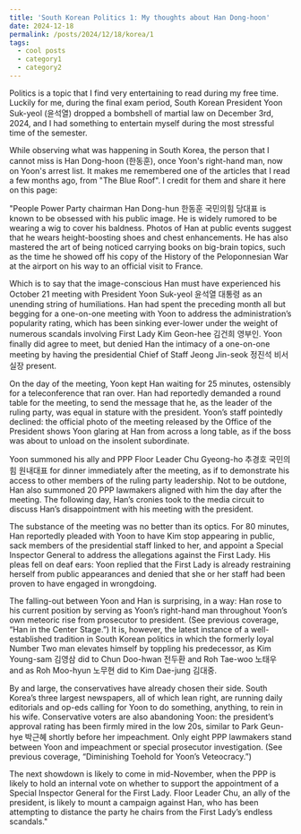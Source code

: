 ```yaml
---
title: 'South Korean Politics 1: My thoughts about Han Dong-hoon'
date: 2024-12-18
permalink: /posts/2024/12/18/korea/1
tags:
  - cool posts
  - category1
  - category2
---
```


<!-- This is a sample blog post. Lorem ipsum I can't remember the rest of lorem ipsum and don't have an internet connection right now. Testing testing testing this blog post. Blog posts are cool.

Headings are cool
======

You can have many headings
======

Aren't headings cool?
------ -->

Politics is a topic that I find very entertaining to read during my free time. Luckily for me, during the final exam period, South Korean President Yoon Suk-yeol (윤석열) dropped a bombshell of martial law on December 3rd, 2024, and I had something to entertain myself during the most stressful time of the semester.

While observing what was happening in South Korea, the person that I cannot miss is Han Dong-hoon (한동훈), once Yoon's right-hand man, now on Yoon's arrest list. It makes me remembered one of the articles that I read a few months ago, from "The Blue Roof". I credit for them and share it here on this page:

"People Power Party chairman Han Dong-hun 한동훈 국민의힘 당대표 is known to be obsessed with his public image. He is widely rumored to be wearing a wig to cover his baldness. Photos of Han at public events suggest that he wears height-boosting shoes and chest enhancements. He has also mastered the art of being noticed carrying books on big-brain topics, such as the time he showed off his copy of the History of the Peloponnesian War at the airport on his way to an official visit to France.

Which is to say that the image-conscious Han must have experienced his October 21 meeting with President Yoon Suk-yeol 윤석열 대통령 as an unending string of humiliations. Han had spent the preceding month all but begging for a one-on-one meeting with Yoon to address the administration’s popularity rating, which has been sinking ever-lower under the weight of numerous scandals involving First Lady Kim Geon-hee 김건희 영부인. Yoon finally did agree to meet, but denied Han the intimacy of a one-on-one meeting by having the presidential Chief of Staff Jeong Jin-seok 정진석 비서실장 present.

On the day of the meeting, Yoon kept Han waiting for 25 minutes, ostensibly for a teleconference that ran over. Han had reportedly demanded a round table for the meeting, to send the message that he, as the leader of the ruling party, was equal in stature with the president. Yoon’s staff pointedly declined: the official photo of the meeting released by the Office of the President shows Yoon glaring at Han from across a long table, as if the boss was about to unload on the insolent subordinate.

Yoon summoned his ally and PPP Floor Leader Chu Gyeong-ho 추경호 국민의힘 원내대표 for dinner immediately after the meeting, as if to demonstrate his access to other members of the ruling party leadership. Not to be outdone, Han also summoned 20 PPP lawmakers aligned with him the day after the meeting. The following day, Han’s cronies took to the media circuit to discuss Han’s disappointment with his meeting with the president.

The substance of the meeting was no better than its optics. For 80 minutes, Han reportedly pleaded with Yoon to have Kim stop appearing in public, sack members of the presidential staff linked to her, and appoint a Special Inspector General to address the allegations against the First Lady. His pleas fell on deaf ears: Yoon replied that the First Lady is already restraining herself from public appearances and denied that she or her staff had been proven to have engaged in wrongdoing.

The falling-out between Yoon and Han is surprising, in a way: Han rose to his current position by serving as Yoon’s right-hand man throughout Yoon’s own meteoric rise from prosecutor to president. (See previous coverage, “Han in the Center Stage.”) It is, however, the latest instance of a well-established tradition in South Korean politics in which the formerly loyal Number Two man elevates himself by toppling his predecessor, as Kim Young-sam 김영삼 did to Chun Doo-hwan 전두환 and Roh Tae-woo 노태우 and as Roh Moo-hyun 노무현 did to Kim Dae-jung 김대중.

By and large, the conservatives have already chosen their side. South Korea’s three largest newspapers, all of which lean right, are running daily editorials and op-eds calling for Yoon to do something, anything, to rein in his wife. Conservative voters are also abandoning Yoon: the president’s approval rating has been firmly mired in the low 20s, similar to Park Geun-hye 박근혜 shortly before her impeachment. Only eight PPP lawmakers stand between Yoon and impeachment or special prosecutor investigation. (See previous coverage, “Diminishing Toehold for Yoon’s Veteocracy.”)

The next showdown is likely to come in mid-November, when the PPP is likely to hold an internal vote on whether to support the appointment of a Special Inspector General for the First Lady. Floor Leader Chu, an ally of the president, is likely to mount a campaign against Han, who has been attempting to distance the party he chairs from the First Lady’s endless scandals."